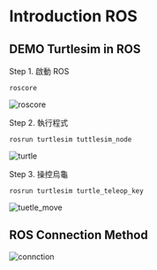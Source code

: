 # Introduction ROS

## DEMO Turtlesim in ROS
Step 1. 啟動 ROS
```shell
roscore
```

![roscore]()

Step 2. 執行程式
```shell
rosrun turtlesim tuttlesim_node
```

![turtle]()

Step 3. 操控烏龜
```shell
rosrun turtlesim turtle_teleop_key
```

![tuetle_move]()

## ROS Connection Method

![connction]()
